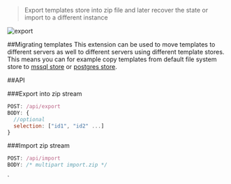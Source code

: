 > Export templates store into zip file and later recover the state or import to a different instance

![export](http://jsreport.net/img/export.gif)

##Migrating templates
This extension can be used to move templates to different servers as well to different servers using different template stores. This means you can for example copy templates from default file system store to [mssql store](https://github.com/jsreport/jsreport-mssql-store) or [postgres store](https://github.com/jsreport/jsreport-postgres-store).

##API

###Export into zip stream
```js
POST: /api/export
BODY: {
  //optional
  selection: ["id1", "id2" ...]
}
```



###Import zip stream

```js
POST: /api/import
BODY: /* multipart import.zip */
```
`

